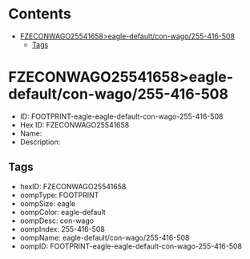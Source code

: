 



Contents
========

* [FZECONWAGO25541658>eagle-default/con-wago/255-416-508](#fzeconwago25541658eagle-defaultcon-wago255-416-508)
	* [Tags](#tags)

# FZECONWAGO25541658>eagle-default/con-wago/255-416-508

- ID: FOOTPRINT-eagle-eagle-default-con-wago-255-416-508
- Hex ID: FZECONWAGO25541658
- Name: 
- Description: 

## Tags

- hexID: FZECONWAGO25541658
- oompType: FOOTPRINT
- oompSize: eagle
- oompColor: eagle-default
- oompDesc: con-wago
- oompIndex: 255-416-508
- oompName: eagle-default/con-wago/255-416-508
- oompID: FOOTPRINT-eagle-eagle-default-con-wago-255-416-508
